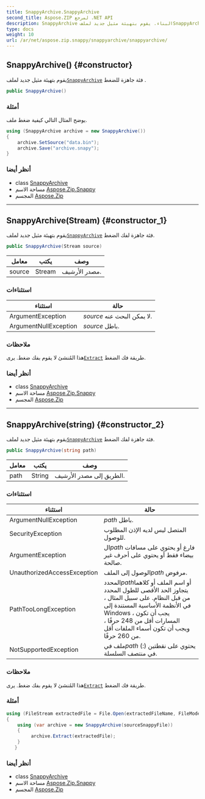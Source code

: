 ```yaml
---
title: SnappyArchive.SnappyArchive
second_title: Aspose.ZIP لمرجع .NET API
description: SnappyArchive البناء. يقوم بتهيئة مثيل جديد لملفSnappyArchive فئة جاهزة للضغط .
type: docs
weight: 10
url: /ar/net/aspose.zip.snappy/snappyarchive/snappyarchive/
---
```

## SnappyArchive() {#constructor}

يقوم بتهيئة مثيل جديد لملف[`SnappyArchive`](../) فئة جاهزة للضغط .

```csharp
public SnappyArchive()
```

### أمثلة

يوضح المثال التالي كيفية ضغط ملف.

```csharp
using (SnappyArchive archive = new SnappyArchive()) 
{
    archive.SetSource("data.bin");
    archive.Save("archive.snapy");
}
```

### أنظر أيضا

* class [SnappyArchive](../)
* مساحة الاسم [Aspose.Zip.Snappy](../../snappyarchive/)
* المجسم [Aspose.Zip](../../../)

---

## SnappyArchive(Stream) {#constructor_1}

يقوم بتهيئة مثيل جديد لملف[`SnappyArchive`](../) فئة جاهزة لفك الضغط.

```csharp
public SnappyArchive(Stream source)
```

| معامل | يكتب | وصف |
| --- | --- | --- |
| source | Stream | مصدر الأرشيف. |

### استثناءات

| استثناء | حالة |
| --- | --- |
| ArgumentException | *source* لا يمكن البحث عنه. |
| ArgumentNullException | *source* باطل. |

### ملاحظات

هذا المُنشئ لا يقوم بفك ضغط. يرى[`Extract`](../extract/) طريقة فك الضغط.

### أنظر أيضا

* class [SnappyArchive](../)
* مساحة الاسم [Aspose.Zip.Snappy](../../snappyarchive/)
* المجسم [Aspose.Zip](../../../)

---

## SnappyArchive(string) {#constructor_2}

يقوم بتهيئة مثيل جديد لملف[`SnappyArchive`](../) فئة جاهزة لفك الضغط.

```csharp
public SnappyArchive(string path)
```

| معامل | يكتب | وصف |
| --- | --- | --- |
| path | String | الطريق إلى مصدر الأرشيف. |

### استثناءات

| استثناء | حالة |
| --- | --- |
| ArgumentNullException | *path* باطل. |
| SecurityException | المتصل ليس لديه الإذن المطلوب للوصول. |
| ArgumentException | ال*path* فارغ أو يحتوي على مسافات بيضاء فقط أو يحتوي على أحرف غير صالحة. |
| UnauthorizedAccessException | الوصول إلى الملف*path* مرفوض. |
| PathTooLongException | المحدد*path*أو اسم الملف أو كلاهما يتجاوز الحد الأقصى للطول المحدد من قبل النظام. على سبيل المثال ، في الأنظمة الأساسية المستندة إلى Windows ، يجب أن تكون المسارات أقل من 248 حرفًا ، ويجب أن تكون أسماء الملفات أقل من 260 حرفًا. |
| NotSupportedException | ملف في*path* يحتوي على نقطتين (:) في منتصف السلسلة. |

### ملاحظات

هذا المُنشئ لا يقوم بفك ضغط. يرى[`Extract`](../extract/) طريقة فك الضغط.

### أمثلة

```csharp
using (FileStream extractedFile = File.Open(extractedFileName, FileMode.Create))
{
    using (var archive = new SnappyArchive(sourceSnappyFile))
    {
         archive.Extract(extractedFile);
    }
   }
```

### أنظر أيضا

* class [SnappyArchive](../)
* مساحة الاسم [Aspose.Zip.Snappy](../../snappyarchive/)
* المجسم [Aspose.Zip](../../../)


